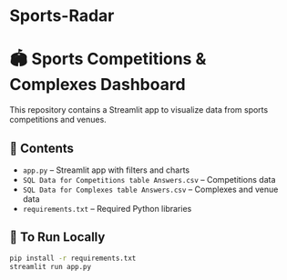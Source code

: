 # Sports-Radar
# 🏟️ Sports Competitions & Complexes Dashboard

This repository contains a Streamlit app to visualize data from sports competitions and venues.

## 📁 Contents

- `app.py` – Streamlit app with filters and charts
- `SQL Data for Competitions table Answers.csv` – Competitions data
- `SQL Data for Complexes table Answers.csv` – Complexes and venue data
- `requirements.txt` – Required Python libraries

## 🚀 To Run Locally

```bash
pip install -r requirements.txt
streamlit run app.py
